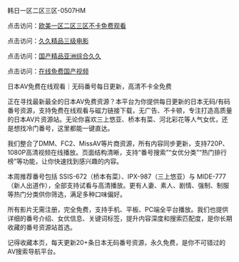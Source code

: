 韩日一区二区三区-0507HM

点击访问：<a href="https://fdhf-454.pages.dev/">欧美一区二区三区不卡免费观看</a>

点击访问：<a href="https://vassv.pages.dev/">久久精品三级电影</a>

点击访问：<a href="https://bered.pages.dev/">国产精品亚洲综合久久</a>

点击访问：<a href="https://tfda.pages.dev/">在线免费国产视频</a>

日本AV免费在线观看｜无码番号每日更新，高清不卡全免费

正在寻找最新最全的日本AV免费资源？本平台为你提供每日更新的日本无码/有码番号资源，支持免费在线观看与磁力链接下载，无广告、不卡顿，专注打造高质量的日本AV片资源站。无论你喜欢三上悠亚、桥本有菜、河北彩花等人气女优，还是想找冷门番号，这里都能一键直达。

我们整合了DMM、FC2、MissAV等片商资源，所有内容同步更新，支持720P、1080P高清视频在线播放。页面结构清晰，支持“番号搜索”“女优分类”“热门排行榜”等功能，让你快速找到感兴趣的内容。

本周推荐番号包括 SSIS-672（桥本有菜）、IPX-987（三上悠亚）与 MIDE-777（新人出道作），全部支持试看与高清播放。更有人妻、素人、剧情、强制、制服等热门分类供你筛选，满足多种口味偏好。

所有影片无需注册，完全免费，支持手机、平板、PC端全平台播放。我们也提供详细的番号介绍、女优信息、关键词标签，提升内容深度和搜索匹配度，是你长期收藏的番号资源站首选。

记得收藏本页，每天更新20+条日本无码番号资源，永久免费，是你不可错过的AV搜索导航平台。


<span style="display:none;">[Canonical link](https://github.com/kong145/545412 ）</span>

